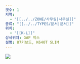 ```yaml
---
갯수: 1
지역:
  - "[[../../ZONE/사무실|사무실]]"
종류: "[[../../TYPES/문서|문서]]"
위치:
  - "[[K-L]]"
상세위치: GAP 박스
설명: 87키보드, K640T SLIM
---
```

![](http://192.168.50.22/devices/240821_IMG_0022.jpg)
